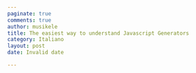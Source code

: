 ```yaml
---
paginate: true
comments: true
author: musikele
title: The easiest way to understand Javascript Generators
category: Italiano
layout: post
date: Invalid date

---
```

